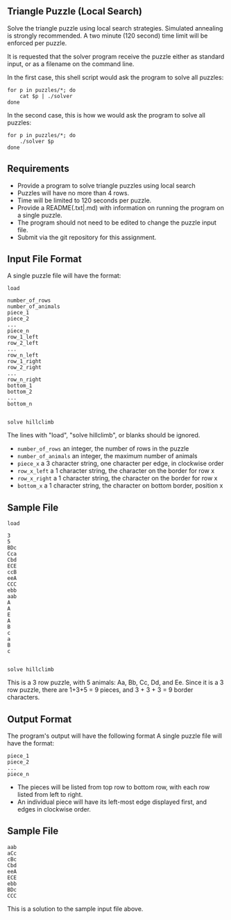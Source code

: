 Triangle Puzzle (Local Search)
------------------------------

Solve the triangle puzzle using local search strategies.  Simulated annealing is
strongly recommended.  A two minute (120 second) time limit will be enforced 
per puzzle.

It is requested that the solver program receive the puzzle either as standard 
input, or as a filename on the command line.

In the first case, this shell script would ask the program to solve all puzzles:

    for p in puzzles/*; do
        cat $p | ./solver
    done

In the second case, this is how we would ask the program to solve all puzzles:

    for p in puzzles/*; do
        ./solver $p
    done


Requirements
------------

- Provide a program to solve triangle puzzles using local search
- Puzzles will have no more than 4 rows.
- Time will be limited to 120 seconds per puzzle.
- Provide a README(.txt|.md) with information on running the program on a single puzzle.
- The program should not need to be edited to change the puzzle input file.
- Submit via the git repository for this assignment.


Input File Format
-----------------

A single puzzle file will have the format:

    load
    
    number_of_rows
    number_of_animals
    piece_1
    piece_2
    ...
    piece_n
    row_1_left
    row_2_left
    ...
    row_n_left
    row_1_right
    row_2_right
    ...
    row_n_right
    bottom_1
    bottom_2
    ...
    bottom_n


    solve hillclimb


The lines with "load", "solve hillclimb", or blanks should be
ignored.

- `number_of_rows` an integer, the number of rows in the puzzle
- `number_of_animals` an integer, the maximum number of animals
- `piece_x` a 3 character string, one character per edge, in clockwise order
- `row_x_left` a 1 character string, the character on the border for row x
- `row_x_right` a 1 character string, the character on the border for row x
- `bottom_x` a 1 character string, the character on bottom border, position x

Sample File
-----------

    load

    3
    5
    BDc
    Cca
    Cbd
    ECE
    ccB
    eeA
    CCC
    ebb
    aab
    A
    A
    E
    A
    B
    c
    a
    B
    c


    solve hillclimb

This is a 3 row puzzle, with 5 animals: Aa, Bb, Cc, Dd, and Ee.  Since it
is a 3 row puzzle, there are 1+3+5 = 9 pieces, and 3 + 3 + 3 = 9 border
characters.


Output Format
------------------

The program's output will have the following format
A single puzzle file will have the format:

    piece_1
    piece_2
    ...
    piece_n


- The pieces will be listed from top row to bottom row, with each
  row listed from left to right.
- An individual piece will have its left-most edge displayed
  first, and edges in clockwise order.
  

Sample File
-----------

    aab
    aCc
    cBc
    Cbd
    eeA
    ECE
    ebb
    BDc
    CCC

This is a solution to the sample input file above.


